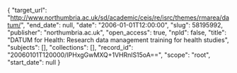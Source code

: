 {
  "target_url": "http://www.northumbria.ac.uk/sd/academic/ceis/re/isrc/themes/rmarea/datum/", 
  "end_date": null, 
  "date": "2006-01-01T12:00:00", 
  "slug": 58195992, 
  "publisher": "northumbria.ac.uk", 
  "open_access": true, 
  "npld": false, 
  "title": "DATUM for Health: Research data management training for health studies", 
  "subjects": [], 
  "collections": [], 
  "record_id": "20060101T120000/IPHxgGwMXQ+1VHRnlS15oA==", 
  "scope": "root", 
  "start_date": null
}

